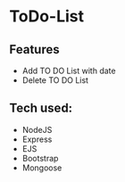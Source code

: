 # ToDo-List

## Features
* Add TO DO List with date 
* Delete TO DO List

## Tech used:

* NodeJS
* Express
* EJS
* Bootstrap
* Mongoose

